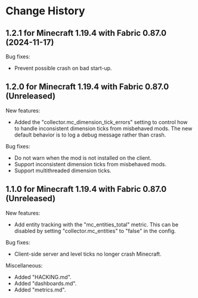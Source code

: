 Change History
==============


1.2.1 for Minecraft 1.19.4 with Fabric 0.87.0 (2024-11-17)
----------------------------------------------------------

Bug fixes:

- Prevent possible crash on bad start-up.


1.2.0 for Minecraft 1.19.4 with Fabric 0.87.0 (Unreleased)
----------------------------------------------------------

New features:

- Added the "collector.mc_dimension_tick_errors" setting to control how to handle inconsistent dimension ticks from misbehaved mods. The new default behavior is to log a debug message rather than crash.

Bug fixes:

- Do not warn when the mod is not installed on the client.
- Support inconsistent dimension ticks from misbehaved mods.
- Support multithreaded dimension ticks.


1.1.0 for Minecraft 1.19.4 with Fabric 0.87.0 (Unreleased)
----------------------------------------------------------

New features:

- Add entity tracking with the "mc_entities_total" metric. This can be disabled by setting "collector.mc_entities" to "false" in the config.

Bug fixes:

- Client-side server and level ticks no longer crash Minecraft.

Miscellaneous:

- Added "HACKING.md".
- Added "dashboards.md".
- Added "metrics.md".
